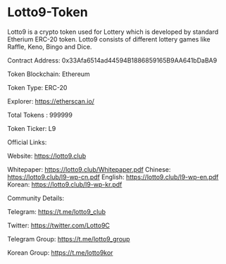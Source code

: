 # Lotto9-Token

Lotto9 is a crypto token used for Lottery which is developed by standard Etherium ERC-20 token. Lotto9 consists of different lottery games like Raffle, Keno, Bingo and Dice.

Contract Address: 0x33Afa6514ad44594B1886859165B9AA641bDaBA9

Token Blockchain: Ethereum

Token Type: ERC-20

Explorer: https://etherscan.io/

Total Tokens : 999999

Token Ticker: L9

Official Links:

Website: https://lotto9.club

Whitepaper: https://lotto9.club/Whitepaper.pdf
Chinese:  https://lotto9.club/l9-wp-cn.pdf
English:  https://lotto9.club/l9-wp-en.pdf
Korean:  https://lotto9.club/l9-wp-kr.pdf

Community Details:


Telegram: https://t.me/lotto9_club

Twitter: https://twitter.com/Lotto9C

Telegram Group: https://t.me/lotto9_group

Korean Group: https://t.me/lotto9kor
